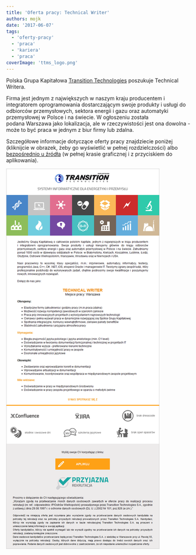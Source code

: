 ```yaml
---
title: 'Oferta pracy: Technical Writer'
authors: mojk
date: '2017-06-07'
tags:
  - 'oferty-pracy'
  - 'praca'
  - 'kariera'
  - 'praca'
coverImage: 'ttms_logo.png'
---
```


Polska Grupa Kapitałowa [Transition Technologies](https://www.tt.com.pl/pl/)
poszukuje Technical Writera.

<!--truncate-->

Firma jest jednym z największych w naszym kraju producentem i integratorem
oprogramowania dostarczającym swoje produkty i usługi do odbiorców
przemysłowych, sektora energii i gazu oraz automatyki przemysłowej w Polsce i na
świecie. W ogłoszeniu została podana Warszawa jako lokalizacja, ale w
rzeczywistości jest ona dowolna - może to być praca w jednym z biur firmy lub
zdalna.

Szczegółowe informacje dotyczące oferty pracy znajdziecie poniżej (kliknijcie w
obrazek, żeby go wyświetlić w pełnej rozdzielczości) albo
[bezpośrednio u źródła](https://www.pracuj.pl/praca/technical-writer-warszawa,oferta,5330788)
(w pełnej krasie graficznej i z przyciskiem do aplikowania).

[![](images/ogloszenie_tech_writer_ttms.png)](http://techwriter.pl/wp-content/uploads/2017/06/ogloszenie_tech_writer_ttms.png)

